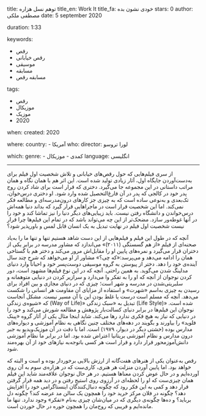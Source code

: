 
title: توهم نسل هزاره 
title_en: Work It 
title_fa: خودی نشون بده
stars: 0
author: مصطفی ملکی
date: 5 september 2020

duration: 1:33

keywords:
  - رقص
  - رقص خیابانی
  - موسیقی
  - مسابقه
  - مسابقه رقص 

tags:
  - رقص
  - موزیکال
  - موزیک
  - 2020 

when:
  created: 2020

where:
  country:
    - آمریکا
who:
  director: لورا تروسو

which:
  genre:
    - کمدی
    - موزیکال
  language: انگلیسی
  
---

از سری فیلم‌هایی که حول رقص‌های خیابانی و تلاش شخصیت اول فیلم برای به‌دست‌آوردن جایگاه اول، آثار زیادی تولید شده است. این اثر هم با همان نگاه و همان مراتب داستانی در این مجموعه جا می‌گیرد. دختری که قرار است برای شاد کردن روح پدر خود در کالجی که پدر در آن فارغ‌التحصیل شده وارد شود. او دختری درس‌خوان، تک‌بعدی و به‌نوعی ساده است که به چیزی جز کارهای درون‌مدرسه‌ای و مطالعه فکر نمی‌کند. اما این شخصیت قرار است در ماجراهایی قرار گیرد که بداند دنیا همه‌اش درس‌خواندن و دانشگاه رفتن نیست. باید زیبایی‌های دیگر دنیا را نیز تماشا کند و خود را در آنها غوطه‌ور سازد. مضحک‌تر از این چه می‌تواند باشد که در تمام این فیلم‌ها چرا قرار نیست شخصیت اول فیلم در نهایت تبدیل به یک انسان قابل لمس و باورپذیر شود؟

آنچه که در طول این فیلم و فیلم‌هایی از این دست شاهد هستیم تنها و تنها ما را به‌یاد صحنه‌ای از فیلم «از هم گسستگی (۲۰۱۱)» می‌اندازد که مشاور مدرسه در برابر یکی از دختران قرار می‌گیرد و نمره‌های پایین او را مقابل‌اش مرور می‌کند و دختر هم با گستاخی همان را ادامه می‌دهد و می‌پرسد:«که چی؟» مشاور از او می‌خواهد که شرح چند سال آینده‌ی خود را دهد. دختر از پیوستن به گروه موسیقی دوست‌پسر خود و احیاناً وارد دنیای مدلینگ شدن می‌گوید. به همین راحتی. آنچه که در این نوع فیلم‌ها مشهود است، دور کردن نوجوان از آنچه که او را به تفکر وا می‌دارد و سرازیر کردن در دنیایی متوهمانه و سلبریتی‌شدن در مدرسه و شهر است؛ چیزی که در دنیای مجازی و بین افراد برای رسیدن به چیزی به‌اسم «شهرت» و استفاده از مزایای آن مقاومت هر انسانی را شکست می‌دهد. آنچه که مسلم است درست یا غلط بودن این یا آن مسیر نیست. مشکل آنجاست که «شیوه‌ی زندگی (Way of Life)» تبدیل به «سبک زندگی (Life Style)» شده است. نوجوان این فیلم‌ها در برابر دنیای کسالت‌بار پژوهش  و مطالعه شورش می‌کند و خود را در دنیایی که نیاز به هیچ فکری ندارد رها می‌کند. شاید اینجا مثال یکی از آثار گروه «پینک فلوید» را بیاورند و بگویند در دهه‌های مختلف چنین نگاهی به نظام آموزشی و دیواره‌های مدارس بوده (خشتی دیگر در دیوار، ۱۹۷۹) است. اما با دقت در آن موزیک‌ویدیو به جبر درون مدارس و نظام آموزشی بریتانیا اعتراض شده بود. اما در برابر ما نظام آموزشی دانش‌آموز‌محور قرار دارد و قرار است هر کسی با‌توجه‌به‌ نیازهای خود از آن بهره‌مند شود. 

رقص به‌عنوان یکی از هنرهای هفت‌گانه از ارزش بالایی برخوردار بوده و است و البته که خواهد بود. اما پایین آوردن منزلت هر هنری، کاری‌ست که در هزاره‌ی سوم به آن روی آورده‌ایم و در حال عوض کردن معناها هستیم. در هر حال نوجوان علاقه‌مند شاید این فیلم همان چیزی‌ست که او را لحظه‌ای در آرزوی روی استیج رفتن و در دید همه قرار گرفتن قرار دهد و کمی به این فکر رود که چگونه دنبال‌کنندگان اینستاگرامی خود را افزایش دهد؟ چگونه در فلان مرکز خرید خود را همچون یک سالن مد عرضه کند؟‌ چگونه دل برباید؟ و ده‌ها چگونه‌ی دیگری که در میان‌شان چیزی به‌نام «تفکر» وجود ندارد. تنها ما مانده‌ایم و فریبی که روح‌مان را همچون خوره در حال خوردن است.